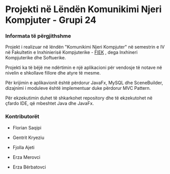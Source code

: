 # Projekti në Lëndën Komunikimi Njeri Kompjuter - Grupi 24 


### Informata të përgjithshme

Projekt i realizuar në lëndën "Komunikimi Njeri Kompjuter" në semestrin e IV në Fakultetin e Inxhinierisë Kompjuterike - [FIEK](https://fiek.uni-pr.edu) , dega Inxhineri Kompjuterike dhe Softuerike.

Projekti ka të bëjë me ndërtimin e një aplikacioni për vendosje të notave në nivelin e shkollave fillore dhe atyre të mesme.

Për krijimin e aplikavionit është përdorur JavaFx, MySQL dhe SceneBuilder, dizajnimi i moduleve është implementuar duke përdorur MVC Pattern.

Për ekzekutimin duhet të shkarkohet repository dhe të ekzekutohet në çfardo IDE, që mbeshtet Java dhe JavaFx.


### Kontributorët
- Florian Saqipi

- Gentrit Kryeziu

- Fjolla Ajeti

- Erza Merovci

- Erza Bërbatovci

  
